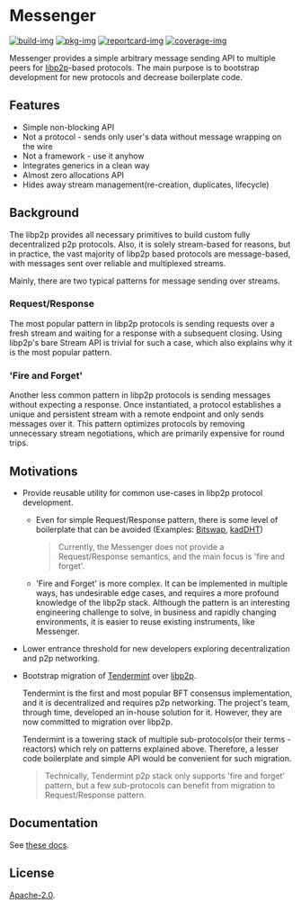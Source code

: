 # Messenger
[![build-img]][build-url]
[![pkg-img]][pkg-url]
[![reportcard-img]][reportcard-url]
[![coverage-img]][coverage-url]

Messenger provides a simple arbitrary message sending API to multiple peers for [libp2p](https://github.com/libp2p/go-libp2p)-based protocols. The main
purpose is to bootstrap development for new protocols and decrease boilerplate code.

## Features
* Simple non-blocking API
* Not a protocol - sends only user's data without message wrapping on the wire
* Not a framework - use it anyhow
* Integrates generics in a clean way
* Almost zero allocations API
* Hides away stream management(re-creation, duplicates, lifecycle)

## Background
The libp2p provides all necessary primitives to build custom fully 
decentralized p2p protocols. Also, it is solely stream-based for reasons, but in practice, the vast majority of libp2p
based protocols are message-based, with messages sent over reliable and multiplexed streams.

Mainly, there are two typical patterns for message sending over streams.

### Request/Response
The most popular pattern in libp2p protocols is sending requests over a fresh stream and waiting for a response with a 
subsequent closing. Using libp2p's bare Stream API is trivial for such a case, which also explains why it is the most 
popular pattern.

### 'Fire and Forget'
Another less common pattern in libp2p protocols is sending messages without expecting a response. Once instantiated, a
protocol establishes a unique and persistent stream with a remote endpoint and only sends messages over it. This pattern
optimizes protocols by removing unnecessary stream negotiations, which are primarily expensive for round trips.

## Motivations
* Provide reusable utility for common use-cases in libp2p protocol development.
  * Even for simple Request/Response pattern, there is some level of boilerplate that can be avoided
    (Examples: [Bitswap](https://github.com/ipfs/go-bitswap/blob/master/network/ipfs_impl.go#L96),
    [kadDHT](https://github.com/libp2p/go-libp2p-kad-dht/blob/master/crawler/crawler.go#L56))
    > Currently, the Messenger does not provide a Request/Response semantics, and the main focus is 'fire and forget'.
  * 'Fire and Forget' is more complex. It can be implemented in multiple ways, has undesirable edge cases, and requires 
    a more profound knowledge of the libp2p stack. Although the pattern is an interesting engineering challenge to solve,
    in business and rapidly changing environments, it is easier to reuse existing instruments, like Messenger.
* Lower entrance threshold for new developers exploring decentralization and p2p networking.
* Bootstrap migration of [Tendermint](https://github.com/tendermint/tendermint) over [libp2p](https://github.com/libp2p/go-libp2p).
  
  Tendermint is the first and most popular BFT consensus implementation, and it is decentralized and requires p2p 
  networking. The project's team, through time, developed an in-house solution for it. However, they are now committed 
  to migration over libp2p.

  Tendermint is a towering stack of multiple sub-protocols(or their terms - reactors) which rely on patterns explained 
  above. Therefore, a lesser code boilerplate and simple API would be convenient for such migration.
  > Technically, Tendermint p2p stack only supports 'fire and forget' pattern, but a few sub-protocols can benefit from
  > migration to Request/Response pattern.
  
## Documentation

See [these docs][pkg-url].

## License

[Apache-2.0](LICENSE).

[build-img]: https://github.com/celestiaorg/go-libp2p-messenger/actions/workflows/go.yml/badge.svg
[build-url]: https://github.com/celestiaorg/go-libp2p-messenger/actions
[pkg-img]: https://pkg.go.dev/badge/celestiaorg/go-libp2p-messenger
[pkg-url]: https://pkg.go.dev/github.com/celestiaorg/go-libp2p-messenger/
[reportcard-img]: https://goreportcard.com/badge/celestiaorg/go-libp2p-messenger
[reportcard-url]: https://goreportcard.com/report/celestiaorg/go-libp2p-messenger
[coverage-img]: https://codecov.io/gh/celestiaorg/go-libp2p-messenger/branch/main/graph/badge.svg
[coverage-url]: https://codecov.io/gh/celestiaorg/go-libp2p-messenger

